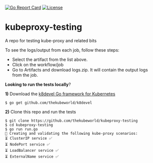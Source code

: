 [![Go Report Card](https://goreportcard.com/badge/github.com/thekubeworld/kubeproxy-testing)](https://goreportcard.com/report/github.com/thekubeworld/kubeproxy-testing)
[![License](https://img.shields.io/badge/License-Apache%202.0-blue.svg)](https://opensource.org/licenses/Apache-2.0)

# kubeproxy-testing
A repo for testing kube-proxy and related bits

To see the logs/output from each job, follow these steps:

- Select the artifact from the list above.
- Click on the workflow/job
- Go to Artifacts and download logs.zip. It will contain the output logs from the job.

**Looking to run the tests locally**?  

**1)** Download the [k8devel Go framework for Kubernetes](https://github.com/thekubeworld/k8devel)
```
$ go get github.com/thekubeworld/k8devel
```

**2)** Clone this repo and run the tests
```
$ git clone https://github.com/thekubeworld/kubeproxy-testing
$ cd kubeproxy-testing
$ go run run.go 
🤖 Creating and validating the following kube-proxy scenarios:
⏳ ClusterIP service ✅
⏳ NodePort service ✅
⏳ LoadBalancer service ✅
⏳ ExternalName service ✅
```
